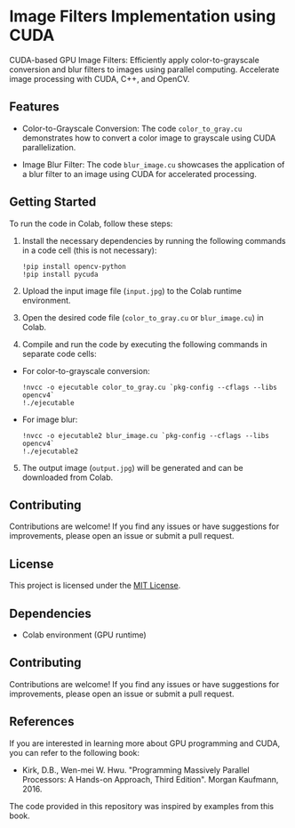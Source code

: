 # Image Filters Implementation using CUDA
CUDA-based GPU Image Filters: Efficiently apply color-to-grayscale conversion and blur filters to images using parallel computing. Accelerate image processing with CUDA, C++, and OpenCV.

## Features

- Color-to-Grayscale Conversion: The code `color_to_gray.cu` demonstrates how to convert a color image to grayscale using CUDA parallelization.

- Image Blur Filter: The code `blur_image.cu` showcases the application of a blur filter to an image using CUDA for accelerated processing.

## Getting Started

To run the code in Colab, follow these steps:

1. Install the necessary dependencies by running the following commands in a code cell (this is not necessary):
   ``` 
   !pip install opencv-python
   !pip install pycuda
   ```

3. Upload the input image file (`input.jpg`) to the Colab runtime environment.

4. Open the desired code file (`color_to_gray.cu` or `blur_image.cu`) in Colab.

5. Compile and run the code by executing the following commands in separate code cells:
- For color-to-grayscale conversion:
  ```
  !nvcc -o ejecutable color_to_gray.cu `pkg-config --cflags --libs opencv4`
  !./ejecutable
  ```

- For image blur:
  ```
  !nvcc -o ejecutable2 blur_image.cu `pkg-config --cflags --libs opencv4`
  !./ejecutable2
  ```

5. The output image (`output.jpg`) will be generated and can be downloaded from Colab.

## Contributing

Contributions are welcome! If you find any issues or have suggestions for improvements, please open an issue or submit a pull request.

## License

This project is licensed under the [MIT License](LICENSE).

## Dependencies

- Colab environment (GPU runtime)

## Contributing

Contributions are welcome! If you find any issues or have suggestions for improvements, please open an issue or submit a pull request.

## References

If you are interested in learning more about GPU programming and CUDA, you can refer to the following book:

- Kirk, D.B., Wen-mei W. Hwu. "Programming Massively Parallel Processors: A Hands-on Approach, Third Edition". Morgan Kaufmann, 2016.

The code provided in this repository was inspired by examples from this book.

